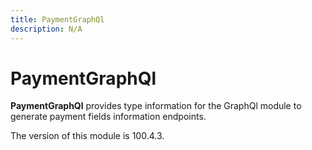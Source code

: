 ```yaml
---
title: PaymentGraphQl
description: N/A
---
```


# PaymentGraphQl

**PaymentGraphQl** provides type information for the GraphQl module
to generate payment fields information endpoints.

<InlineAlert slots="text" />
The version of this module is 100.4.3.
